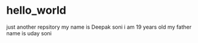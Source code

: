 # hello_world
just another repsitory
my name is Deepak soni
i am 19 years old
my father name is uday soni
